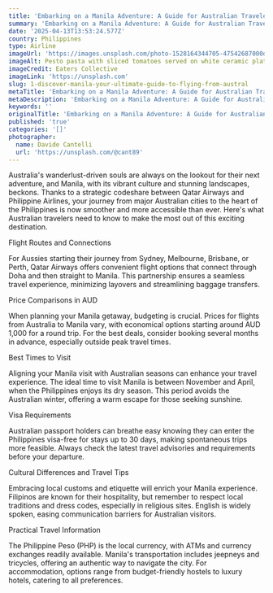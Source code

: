 ```yaml
---
title: 'Embarking on a Manila Adventure: A Guide for Australian Travelers'
summary: 'Embarking on a Manila Adventure: A Guide for Australian Travelers...'
date: '2025-04-13T13:53:24.577Z'
country: Philippines
type: Airline
imageUrl: 'https://images.unsplash.com/photo-1528164344705-47542687000d'
imageAlt: Pesto pasta with sliced tomatoes served on white ceramic plate
imageCredit: Eaters Collective
imageLink: 'https://unsplash.com'
slug: 1-discover-manila-your-ultimate-guide-to-flying-from-austral
metaTitle: 'Embarking on a Manila Adventure: A Guide for Australian Travelers'
metaDescription: 'Embarking on a Manila Adventure: A Guide for Australian Travelers...'
keywords: ''
originalTitle: 'Embarking on a Manila Adventure: A Guide for Australian Travelers'
published: 'true'
categories: '[]'
photographer:
  name: Davide Cantelli
  url: 'https://unsplash.com/@cant89'
---
```

Australia's wanderlust-driven souls are always on the lookout for their next adventure, and Manila, with its vibrant culture and stunning landscapes, beckons. Thanks to a strategic codeshare between Qatar Airways and Philippine Airlines, your journey from major Australian cities to the heart of the Philippines is now smoother and more accessible than ever. Here's what Australian travelers need to know to make the most out of this exciting destination.

Flight Routes and Connections

For Aussies starting their journey from Sydney, Melbourne, Brisbane, or Perth, Qatar Airways offers convenient flight options that connect through Doha and then straight to Manila. This partnership ensures a seamless travel experience, minimizing layovers and streamlining baggage transfers.

Price Comparisons in AUD

When planning your Manila getaway, budgeting is crucial. Prices for flights from Australia to Manila vary, with economical options starting around AUD 1,000 for a round trip. For the best deals, consider booking several months in advance, especially outside peak travel times.

Best Times to Visit

Aligning your Manila visit with Australian seasons can enhance your travel experience. The ideal time to visit Manila is between November and April, when the Philippines enjoys its dry season. This period avoids the Australian winter, offering a warm escape for those seeking sunshine.

Visa Requirements

Australian passport holders can breathe easy knowing they can enter the Philippines visa-free for stays up to 30 days, making spontaneous trips more feasible. Always check the latest travel advisories and requirements before your departure.

Cultural Differences and Travel Tips

Embracing local customs and etiquette will enrich your Manila experience. Filipinos are known for their hospitality, but remember to respect local traditions and dress codes, especially in religious sites. English is widely spoken, easing communication barriers for Australian visitors.

Practical Travel Information

The Philippine Peso (PHP) is the local currency, with ATMs and currency exchanges readily available. Manila's transportation includes jeepneys and tricycles, offering an authentic way to navigate the city. For accommodation, options range from budget-friendly hostels to luxury hotels, catering to all preferences.
